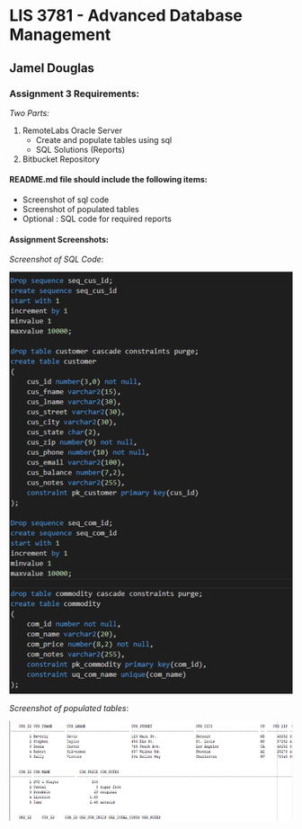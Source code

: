 # LIS 3781 - Advanced Database Management

## Jamel Douglas

### Assignment 3 Requirements:

*Two Parts:*

1. RemoteLabs Oracle Server
    - Create and populate tables using sql
    - SQL Solutions (Reports)
2. Bitbucket Repository 

#### README.md file should include the following items:

* Screenshot of sql code
* Screenshot of populated tables
* Optional : SQL code for required reports

#### Assignment Screenshots:

*Screenshot of SQL Code*:

![SQL Code Screenshot](img/sqlcode.png)

*Screenshot of populated tables*:

![Company Populated Table Screenshot](img/tables.png)
